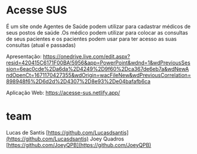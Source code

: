 # Acesse SUS

É um site onde Agentes de Saúde podem utilizar para cadastrar médicos de seus postos de saúde .Os médico podem utilizar para colocar as consultas de seus pacientes e os pacientes podem usar para ter acesso as suas consultas (atual e passadas)

Apresentação:
https://onedrive.live.com/edit.aspx?resid=420415C6171F00BA!5956&app=PowerPoint&wdnd=1&wdPreviousSession=6eac0cde%2Da6da%2D4249%2D9f60%2Dca367de6eb7a&wdNewAndOpenCt=1671170427355&wdOrigin=wacFileNew&wdPreviousCorrelation=898948f6%2D6d2d%2D4307%2D8e93%2De04bafafb6ca

Aplicação Web:
https://acesse-sus.netlify.app/


# team 
Lucas de Santis
[https://github.com/Lucasdsantis](https://github.com/Lucasdsantis)
Joey Quadros
[https://github.com/JoeyQPB](https://github.com/JoeyQPB)
